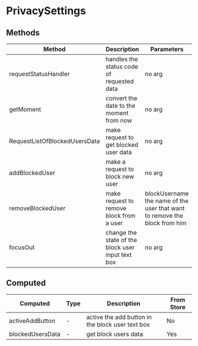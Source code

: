 # PrivacySettings

## Methods

<!-- @vuese:PrivacySettings:methods:start -->
|Method|Description|Parameters|
|---|---|---|
|requestStatusHandler|handles the status code of requested data|no arg|
|getMoment|convert the date to the moment from now|no arg|
|RequestListOfBlockedUsersData|make request to get blocked user data|no arg|
|addBlockedUser|make a request to block new user|no arg|
|removeBlockedUser|make request to remove block from a user|blockUsername  the name of the user that  want to remove the block from him|
|focusOut|change the state of the block user input text box|no arg|

<!-- @vuese:PrivacySettings:methods:end -->


## Computed

<!-- @vuese:PrivacySettings:computed:start -->
|Computed|Type|Description|From Store|
|---|---|---|---|
|activeAddButton|-|active the add button in the block user text box|No|
|blockedUsersData|-|get block users data|Yes|

<!-- @vuese:PrivacySettings:computed:end -->


